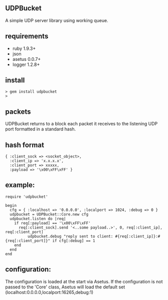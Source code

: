 ## UDPBucket

A simple UDP server library using working queue.

## requirements

+ ruby 1.9.3+
+ json
+ asetus 0.0.7+
+ logger 1.2.8+

## install

	> gem install udpbucket
	>

## packets

UDPBucket returns to a block each packet it receives to the listening UDP port formatted in a standard hash.

## hash format

	{ :client_sock => <socket_object>, 
	  :client_ip => 'x.x.x.x', 
	  :client_port => xxxxx, 
	  :payload => '\x00\xFF\xFF' }

## example:

	require 'udpbucket'

	begin
	  cfg = { :localhost => '0.0.0.0', :localport => 1024, :debug => 0 }
	  udpbucket = UDPBucket::Core.new cfg
	  udpbucket.listen do |req|
	    if req[:payload] == '\x00\xFF\xFF'
	      req[:client_sock].send '<..some payload..>', 0, req[:client_ip], req[:client_port]
              udpbucket.debug "reply sent to client: #{req[:client_ip]}:#{req[:client_port]}" if cfg[:debug] == 1
	    end
	  end
	end

## configuration:

The configuration is loaded at the start via Asetus. If the configuration is not passed to the 'Core' class, Asetus will load the default set (localhost:0.0.0.0,localport:16265,debug:1)
